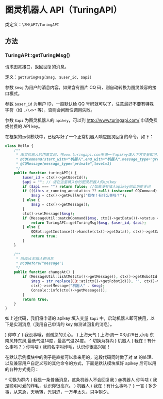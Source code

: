 # 图灵机器人 API（TuringAPI）

类定义：`\ZM\API\TuringAPI`

## 方法

### TuringAPI::getTuringMsg()

请求图灵接口，返回回复的消息。

定义：`getTuringMsg($msg, $user_id, $api)`

参数 `$msg` 为用户的消息内容，如果含有图片 CQ 码，则自动转换为图灵兼容的接口模式。

参数 `$user_id` 为用户 ID，一般默认给 QQ 号码就可以了，注意最好不要有特殊字符（如 `./\<>*` 等），否则会间断性调用失败。

参数 `$api` 为图灵机器人的 `apikey`，可以到 <http://www.turingapi.com/> 申请免费或付费的 API key。

在框架的示例模块中，已经写好了一个正常机器人响应图灵回复的命令，如下：

```php
class Hello {
    /**
     * 图灵机器人的内置实现，在www.turingapi.com申请一个apikey填入下方变量即可。
     * @CQCommand(start_with="机器人",end_with="机器人",message_type="group")
     * @CQMessage(message_type="private",level=1)
     */
    public function turingAPI() {
        $user_id = ctx()->getUserId();
        $api = ""; // 请在这里填入你的图灵机器人的apikey
        if ($api === "") return false; //如果没有填入apikey则此功能关闭
        if (($this->_running_annotation ?? null) instanceof CQCommand) {
            $msg = ctx()->getFullArg("我在！有什么事吗？");
        } else {
            $msg = ctx()->getMessage();
        }
        ctx()->setMessage($msg);
        if (MessageUtil::matchCommand($msg, ctx()->getData())->status === false) {
            return TuringAPI::getTuringMsg($msg, $user_id, $api);
        } else {
            QQBot::getInstance()->handle(ctx()->getData(), ctx()->getCache("level") + 1);
            return true;
        }
    }

    /**
     * 响应at机器人的消息
     * @CQBefore("message")
     */
    public function changeAt() {
        if (MessageUtil::isAtMe(ctx()->getMessage(), ctx()->getRobotId())) {
            $msg = str_replace(CQ::at(ctx()->getRobotId()), "", ctx()->getMessage());
            ctx()->setMessage("机器人" . $msg);
            Console::info(ctx()->getMessage());
        }
        return true;
    }
}
```

如上述代码，我们将申请的 apikey 填入变量 `$api` 中，启动机器人即可使用，以下是实测消息（我用自己申请的 key 做测试回复的消息）。

<chat-box>
) 你咋了
( 我没事哦，谢谢您的关心。
) 上海天气
( 上海:周一 03月29日,小雨 东南风转东风,最低气温14度，最高气温24度。
^ 切换为群内
) 机器人
( 我在！有什么事吗？
) 你叫啥
( 我的名字叫炸毛，认识你很高兴呢！
</chat-box>

在默认示例模块中的例子是直接可以拿来用的，这段代码同时做了对 at 的处理、以及兼容用户自定义写的其他命令的方式，下面是默认模块填好 apikey 后可以用的各种方式提问：

<chat-box>
^ 切换为群内
) 我是一条普通消息，这条机器人不会回复我
) @机器人 你叫啥
( 我是聪明可爱的炸毛，认识你很高兴。
) 机器人
( 我在！有什么事吗？
) 一言
( 多少事，从来急，天地转，光阴迫，一万年太久，只争朝夕。
</chat-box>